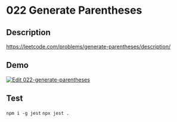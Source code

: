 # 022 Generate Parentheses

## Description

https://leetcode.com/problems/generate-parentheses/description/

## Demo

[![Edit 022-generate-parentheses](https://codesandbox.io/static/img/play-codesandbox.svg)](https://codesandbox.io/s/github/liuderchi/leetcode_sprint_js/tree/csb/022-generate-parentheses?module=%2Fsolution.js)

## Test

`npm i -g jest`
`npx jest .`